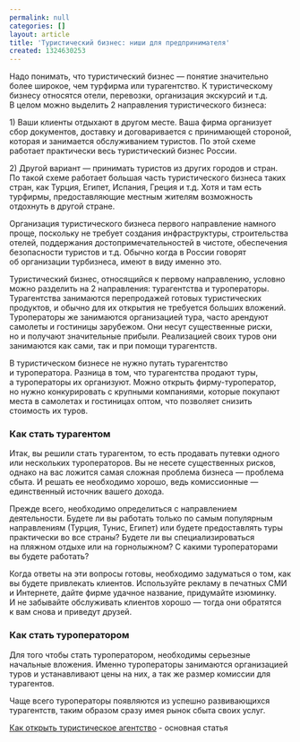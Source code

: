 ```yaml
---
permalink: null
categories: []
layout: article
title: 'Туристический бизнес: ниши для предпринимателя'
created: 1324630253
---
```

<!--break--><p>Надо понимать, что туристический бизнес&nbsp;— понятие значительно более широкое, чем турфирма или турагентство. К&nbsp;туристическому бизнесу относятся отели, перевозки, организация экскурсий и&nbsp;т.д. В&nbsp;целом можно выделить 2&nbsp;направления туристического бизнеса:</p>
<p>1) Ваши клиенты отдыхают в&nbsp;другом месте. Ваша фирма организует сбор документов, доставку и&nbsp;договаривается с&nbsp;принимающей стороной, которая и&nbsp;занимается обслуживанием туристов. По&nbsp;этой схеме работает практически весь туристический бизнес России.</p>
<p>2) Другой вариант&nbsp;— принимать туристов из&nbsp;других городов и&nbsp;стран. По&nbsp;такой схеме работает большая часть туристического бизнеса таких стран, как Турция, Египет, Испания, Греция и&nbsp;т.д. Хотя и&nbsp;там есть турфирмы, предоставляющие местным жителям возможность отдохнуть в&nbsp;другой стране.</p>
<p>Организация туристического бизнеса первого направление намного проще, поскольку не&nbsp;требует создания инфраструктуры, строительства отелей, поддержания достопримечательностей в&nbsp;чистоте, обеспечения безопасности туристов и&nbsp;т.д. Обычно когда в&nbsp;России говорят об&nbsp;организации турбизнеса, имеют в&nbsp;виду именно это.</p>
<p>Туристический бизнес, относящийся к&nbsp;первому направлению, условно можно разделить на&nbsp;2&nbsp;направления: турагентства и&nbsp;туроператоры. Турагентства занимаются перепродажей готовых туристических продуктов, и&nbsp;обычно для их&nbsp;открытия не&nbsp;требуется больших вложений. Туроператоры&nbsp;же занимаются организацией тура, часто арендуют самолеты и&nbsp;гостиницы зарубежом. Они несут существенные риски, но&nbsp;и&nbsp;получают значительные прибыли. Реализацией своих туров они занимаются как сами, так и&nbsp;при помощи турагентств.</p>
<p>В&nbsp;туристическом бизнесе не&nbsp;нужно путать турагентство и&nbsp;туроператора. Разница в&nbsp;том, что турагентства продают туры, а&nbsp;туроператоры их&nbsp;организуют. Можно открыть фирму-туроператор, но&nbsp;нужно конкурировать с&nbsp;крупными компаниями, которые покупают места в&nbsp;самолетах и&nbsp;гостиницах оптом, что позволяет снизить стоимость их&nbsp;туров.</p>
<h3>Как стать турагентом </h3>
<p>Итак, вы&nbsp;решили стать турагентом, то&nbsp;есть продавать путевки одного или нескольких туроператоров. Вы&nbsp;не&nbsp;несете существенных рисков, однако на&nbsp;вас ложится самая сложная проблема бизнеса&nbsp;— проблема сбыта. И&nbsp;решать ее&nbsp;необходимо хорошо, ведь комиссионные&nbsp;— единственный источник вашего дохода.</p>
<p>Прежде всего, необходимо определиться с&nbsp;направлением деятельности. Будете&nbsp;ли вы&nbsp;работать только по&nbsp;самым популярным направлениям (Турция, Тунис, Египет) или будете предоставлять туры практически во&nbsp;все страны? Будете&nbsp;ли вы&nbsp;специализироваться на&nbsp;пляжном отдыхе или на&nbsp;горнолыжном? С&nbsp;какими туроператорами вы&nbsp;будете работать?</p>
<p>Когда ответы на&nbsp;эти вопросы готовы, необходимо задуматься о&nbsp;том, как вы&nbsp;будете привлекать клиентов. Используйте рекламу в&nbsp;печатных СМИ и&nbsp;Интернете, дайте фирме удачное название, придумайте изюминку. И&nbsp;не&nbsp;забывайте обслуживать клиентов хорошо&nbsp;— тогда они обратятся к&nbsp;вам снова и&nbsp;приведут друзей.</p>
<h3>Как стать туроператором</h3>
<p>Для того чтобы стать туроператором, необходимы серьезные начальные вложения. Именно туроператоры занимаются организацией туров и&nbsp;устанавливают цены на&nbsp;них, а&nbsp;так&nbsp;же размер комиссии для турагентов.</p>
<p>Чаще всего туроператоры появляются из&nbsp;успешно развивающихся турагентств, таким образом сразу имея рынок сбыта своих услуг.</p>
<div class="finf">
<p><a href="http://www.business101.ru/article/%D0%BA%D0%B0%D0%BA-%D0%BE%D1%82%D0%BA%D1%80%D1%8B%D1%82%D1%8C-%D1%82%D1%83%D1%80%D0%B8%D1%81%D1%82%D0%B8%D1%87%D0%B5%D1%81%D0%BA%D0%BE%D0%B5-%D0%B0%D0%B3%D0%B5%D0%BD%D1%82%D1%81%D1%82%D0%B2%D0%BE">Как открыть туристическое агентство</a> - основная статья
